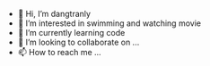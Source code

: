 - 👋 Hi, I’m dangtranly
- 👀 I’m interested in swimming and watching movie
- 🌱 I’m currently learning code 
- 💞️ I’m looking to collaborate on ...
- 📫 How to reach me ...

<!---
dangtranly2002/dangtranly2002 is a ✨ special ✨ repository because its `README.md` (this file) appears on your GitHub profile.
You can click the Preview link to take a look at your changes.
--->

